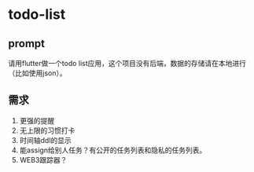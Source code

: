 # todo-list

## prompt
请用flutter做一个todo list应用，这个项目没有后端，数据的存储请在本地进行（比如使用json）。

## 需求
1. 更强的提醒
2. 无上限的习惯打卡
3. 时间轴ddl的显示
4. 能assign给别人任务？有公开的任务列表和隐私的任务列表。
5. WEB3跟踪器？
   